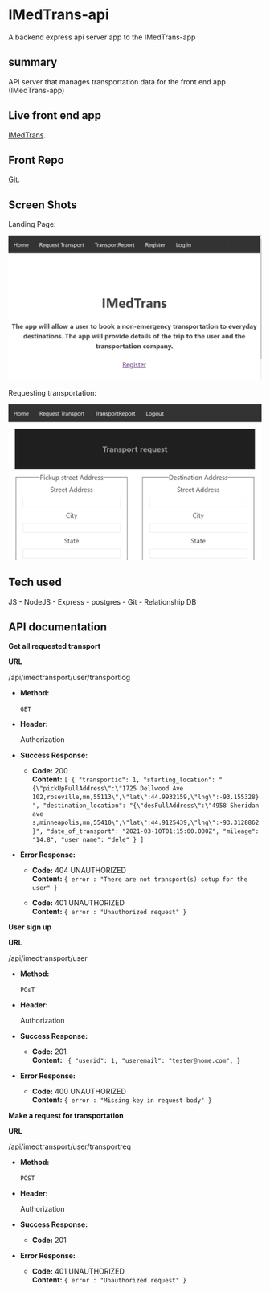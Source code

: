 # IMedTrans-api

A backend express api server app to the IMedTrans-app

## summary

API server that manages transportation data for the front end app (IMedTrans-app)

## Live front end app

[IMedTrans](https://im-ed-trans-app-dadetifa1.vercel.app).

## Front Repo

[Git](https://github.com/dadetifa1/Protech-api).

## Screen Shots

Landing Page:

![Landing Page](screen_shots/Landing_page.jpg)

Requesting transportation:

![sample results](screen_shots/Transport_request.jpg)

## Tech used

JS - NodeJS - Express - postgres - Git - Relationship DB

## API documentation

**Get all requested transport**

**URL**

/api/imedtransport/user/transportlog

- **Method:**

  `GET`

- **Header:**

  Authorization

- **Success Response:**

  - **Code:** 200 <br />
    **Content:** `[ { "transportid": 1, "starting_location": "{\"pickUpFullAddress\":\"1725 Dellwood Ave 102,roseville,mn,55113\",\"lat\":44.9932159,\"lng\":-93.155328}", "destination_location": "{\"desFullAddress\":\"4958 Sheridan ave s,minneapolis,mn,55410\",\"lat\":44.9125439,\"lng\":-93.3128862}", "date_of_transport": "2021-03-10T01:15:00.000Z", "mileage": "14.8", "user_name": "dele" } ]`

- **Error Response:**

  - **Code:** 404 UNAUTHORIZED <br />
    **Content:** `{ error : "There are not transport(s) setup for the user" }`

  - **Code:** 401 UNAUTHORIZED <br />
    **Content:** `{ error : "Unauthorized request" }`

**User sign up**

**URL**

/api/imedtransport/user

- **Method:**

  `POsT`

- **Header:**

  Authorization

- **Success Response:**

  - **Code:** 201 <br />
    **Content:** ` { "userid": 1, "useremail": "tester@home.com", }`

- **Error Response:**

  - **Code:** 400 UNAUTHORIZED <br />
    **Content:** `{ error : "Missing key in request body" }`

**Make a request for transportation**

**URL**

/api/imedtransport/user/transportreq

- **Method:**

  `POST`

- **Header:**

  Authorization

- **Success Response:**

  - **Code:** 201 <br />

- **Error Response:**

  - **Code:** 401 UNAUTHORIZED <br />
    **Content:** `{ error : "Unauthorized request" }`

